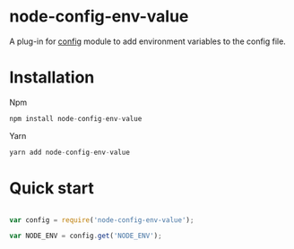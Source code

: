 # node-config-env-value

A plug-in for [config](https://www.npmjs.com/package/config) module to add environment variables to the config file.


# Installation

Npm
```javascript
npm install node-config-env-value
```

Yarn
```javascript
yarn add node-config-env-value
```

# Quick start

```javascript

var config = require('node-config-env-value');

var NODE_ENV = config.get('NODE_ENV');

```